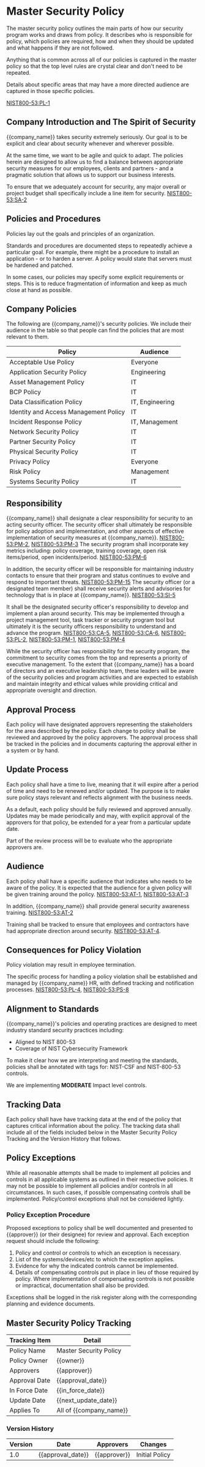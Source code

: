 # Master Security Policy

The master security policy outlines the main parts of how our security program works and draws from policy. It
describes who is responsible for policy, which policies are required, how and when they should be updated and what
happens if they are not followed.

Anything that is common across all of our policies is captured in the master policy so that the top level rules are
crystal clear and don't need to be repeated.

Details about specific areas that may have a more directed audience are captured in those specific policies.

[NIST800-53:PL-1](https://nvd.nist.gov/800-53/Rev4/control/PL-1)

## Company Introduction and The Spirit of Security

{{company_name}} takes security extremely seriously.  Our goal is to be explicit and clear about security whenever
and wherever possible.

At the same time, we want to be agile and quick to adapt.  The policies herein are designed to allow us to find a
balance between appropriate security measures for our employees, clients and partners - and a pragmatic solution
that allows us to support our business interests.

To ensure that we adequately account for security, any major overall or project budget shall specifically include a
line item for security.  [NIST800-53:SA-2](https://nvd.nist.gov/800-53/Rev4/control/SA-2)

## Policies and Procedures

Policies lay out the goals and principles of an organization.

Standards and procedures are documented steps to repeatedly achieve a particular goal.  For example, there might
be a procedure to install an application - or to harden a server.  A policy would state that servers must be hardened
and patched.

In some cases, our policies may specify some explicit requirements or steps.  This is to reduce fragmentation of
information and keep as much close at hand as possible.

## Company Policies

The following are {{company_name}}'s security policies.  We include their audience in the table so that people can
find the policies that are most relevant to them.

| Policy | Audience |
|--------|----------|
| Acceptable Use Policy | Everyone |
| Application Security Policy | Engineering |
| Asset Management Policy | IT |
| BCP Policy | IT |
| Data Classification Policy | IT, Engineering |
| Identity and Access Management Policy | IT |
| Incident Response Policy | IT, Management |
| Network Security Policy | IT |
| Partner Security Policy | IT |
| Physical Security Policy | IT |
| Privacy Policy | Everyone |
| Risk Policy | Management |
| Systems Security Policy | IT |

## Responsibility

{{company_name}} shall designate a clear responsibility for security to an acting security officer.  The security
officer shall ultimately be responsible for policy adoption and implementation, and other aspects of effective
implementation of security measures at {{company_name}}.
[NIST800-53:PM-2](https://nvd.nist.gov/800-53/Rev4/control/PM-2),
[NIST800-53:PM-3](https://nvd.nist.gov/800-53/Rev4/control/PM-3) The security program shall incorporate key metrics
including:  policy coverage, training coverage, open risk items/period, open incidents/period.
[NIST800-53:PM-6](https://nvd.nist.gov/800-53/Rev4/control/PM-6)

In addition, the security officer will be responsible for maintaining industry contacts to ensure that their program
and status continues to evolve and respond to important threats.
[NIST800-53:PM-15](https://nvd.nist.gov/800-53/Rev4/control/PM-15) The security officer (or a designated team member)
shall receive security alerts and advisories for technology that is in place at {{company_name}}.
[NIST800-53:SI-5](https://nvd.nist.gov/800-53/Rev4/control/SI-5)

It shall be the designated security officer's responsibility to develop and implement a plan around security.  This
may be implemented through a project management tool, task tracker or security program tool but ultimately it is the
security officers responsibility to understand and advance the program.
[NIST800-53:CA-5](https://nvd.nist.gov/800-53/Rev4/control/CA-5),
[NIST800-53:CA-6](https://nvd.nist.gov/800-53/Rev4/control/CA-6),
[NIST800-53:PL-2](https://nvd.nist.gov/800-53/Rev4/control/PL-2),
[NIST800-53:PM-1](https://nvd.nist.gov/800-53/Rev4/control/PM-1),
[NIST800-53:PM-4](https://nvd.nist.gov/800-53/Rev4/control/PM-4)

While the security officer has responsibility for the security program, the commitment to security comes from
the top and represents a priority of executive management.  To the extent that {{company_name}} has a board
of directors and an executive leadership team, these leaders will be aware of the security policies and program
activities and are expected to establish and maintain integrity and ethical values while providing critical
and appropriate oversight and direction.

## Approval Process

Each policy will have designated approvers representing the stakeholders for the area described by the policy. Each
change to policy shall be reviewed and approved by the policy approvers.  The approval process shall be tracked in
the policies and in documents capturing the approval either in a system or by hand.

## Update Process

Each policy shall have a time to live, meaning that it will expire after a period of time and need to be renewed
and/or updated.  The purpose is to make sure policy stays relevant and reflects alignment with the business needs.

As a default, each policy should be fully reviewed and approved annually.  Updates may be made periodically and may,
with explicit approval of the approvers for that policy, be extended for a year from a particular update date.

Part of the review process will be to evaluate who the appropriate approvers are.

## Audience

Each policy shall have a specific audience that indicates who needs to be aware of the policy.  It is expected that
the audience for a given policy will be given training around the policy.
[NIST800-53:AT-1](https://nvd.nist.gov/800-53/Rev4/control/AT-1),
[NIST800-53:AT-3](https://nvd.nist.gov/800-53/Rev4/control/AT-3)

In addition, {{company_name}} shall provide general security awareness training.
[NIST800-53:AT-2](https://nvd.nist.gov/800-53/Rev4/control/AT-2)

Training shall be tracked to ensure that employees and contractors have had appropriate direction around security.
[NIST800-53:AT-4](https://nvd.nist.gov/800-53/Rev4/control/AT-4).

## Consequences for Policy Violation

Policy violation may result in employee termination.

The specific process for handling a policy violation shall be established and managed by {{company_name}} HR,
with defined tracking and notification processes. [NIST800-53:PL-4](https://nvd.nist.gov/800-53/Rev4/control/PL-4),
[NIST800-53:PS-8](https://nvd.nist.gov/800-53/Rev4/control/PS-8)

## Alignment to Standards

{{company_name}}'s policies and operating practices are designed to meet industry standard security practices including:

* Aligned to NIST 800-53
* Coverage of NIST Cybersecurity Framework

To make it clear how we are interpreting and meeting the standards, policies shall be annotated with tags for:
NIST-CSF and NIST-800-53 controls.

We are implementing **MODERATE** Impact level controls.

## Tracking Data

Each policy shall have have tracking data at the end of the policy that captures critical information about the policy.
The tracking data shall include all of the fields included below in the Master Security Policy Tracking and the
Version History that follows.

## Policy Exceptions

While all reasonable attempts shall be made to implement all policies and controls in all applicable systems as
outlined in their respective policies. It may not be possible to implement all policies and/or controls in
all circumstances. In such cases, if possible compensating controls shall be implemented. Policy/control exceptions
shall not be considered lightly.

### Policy Exception Procedure

Proposed exceptions to policy shall be well documented and presented to {{approver}} (or their designee) for review
and approval. Each exception request should include the following:

1. Policy and control or controls to which an exception is necessary.
1. List of the systems/devices/etc to which the exception applies.
1. Evidence for why the indicated controls cannot be implemented.
1. Details of compensating controls put in place in lieu of those required by policy. Where implementation of
   compensating controls is not possible or impractical, documentation shall also be provided.

Exceptions shall be logged in the risk register along with the corresponding planning and evidence documents.

## Master Security Policy Tracking

| Tracking Item   | Detail |
|-----------------|--------|
| Policy Name     | Master Security Policy |
| Policy Owner    | {{owner}} |
| Approvers       | {{approver}} |
| Approval Date   | {{approval_date}} |
| In Force Date   | {{in_force_date}} |
| Update Date     | {{next_update_date}} |
| Applies To      | All of {{company_name}} |

### Version History

| Version | Date | Approvers | Changes |
|--|--|--|--|
| 1.0 | {{approval_date}} | {{approver}} | Initial Policy |
